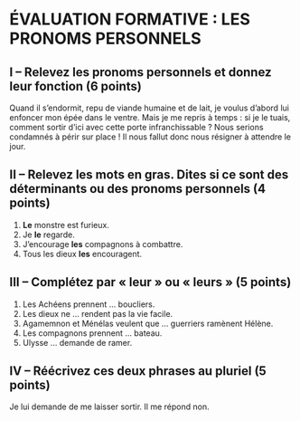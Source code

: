 # ÉVALUATION FORMATIVE : LES PRONOMS PERSONNELS
 
## I – Relevez les pronoms personnels et donnez leur fonction (6 points)
 
Quand il s’endormit, repu de viande humaine et de lait, je voulus d’abord lui enfoncer mon épée dans le ventre. Mais je me repris à temps : si je le tuais, comment sortir d’ici avec cette porte infranchissable ? Nous serions condamnés à périr sur place ! Il nous fallut donc nous résigner à attendre le jour.
  
## II – Relevez les mots en gras. Dites si ce sont des déterminants ou des pronoms personnels (4 points)
 
1. **Le** monstre est furieux.
2. Je **le** regarde.
3. J’encourage **les** compagnons à combattre.
4. Tous les dieux **les** encouragent.
 
## III – Complétez par « leur » ou « leurs » (5 points)
 
1. Les Achéens prennent … boucliers.
2. Les dieux ne … rendent pas la vie facile.
3. Agamemnon et Ménélas veulent que … guerriers ramènent Hélène.
4. Les compagnons prennent … bateau.
5. Ulysse … demande de ramer.
 
## IV – Réécrivez ces deux phrases au pluriel (5 points)
 
Je lui demande de me laisser sortir. Il me répond non.